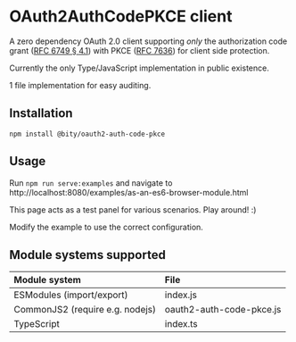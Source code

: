 # OAuth2AuthCodePKCE client

A zero dependency OAuth 2.0 client supporting *only* the authorization code
grant ([RFC 6749 § 4.1][]) with PKCE ([RFC 7636][]) for client side protection.

[RFC 6749 § 4.1]: https://tools.ietf.org/html/rfc6749#section-4.1
[RFC 7636]: https://tools.ietf.org/html/rfc7636

Currently the only Type/JavaScript implementation in public existence.

1 file implementation for easy auditing.

## Installation

`npm install @bity/oauth2-auth-code-pkce`

## Usage

Run `npm run serve:examples` and navigate to 
http://localhost:8080/examples/as-an-es6-browser-module.html

This page acts as a test panel for various scenarios. Play around! :)

Modify the example to use the correct configuration.

## Module systems supported

| Module system                   | File                      |
|:--------------------------------|:--------------------------|
| ESModules (import/export)       | index.js                  |
| CommonJS2 (require e.g. nodejs) | oauth2-auth-code-pkce.js  |
| TypeScript                      | index.ts                  |
